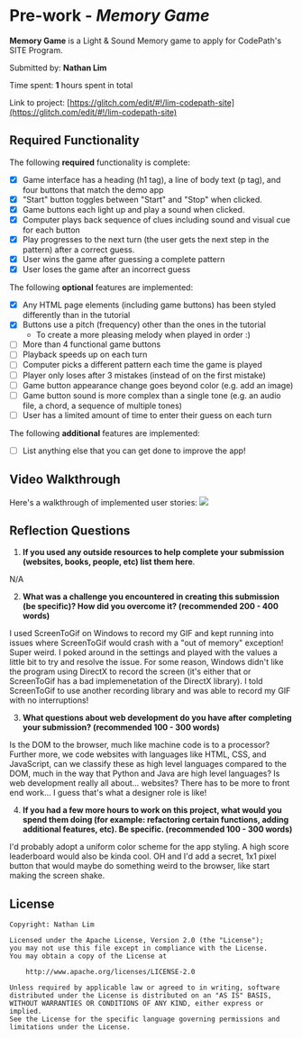 # Pre-work - *Memory Game*

**Memory Game** is a Light & Sound Memory game to apply for CodePath's SITE Program. 

Submitted by: **Nathan Lim**

Time spent: **1** hours spent in total

Link to project: [https://glitch.com/edit/#!/lim-codepath-site](https://glitch.com/edit/#!/lim-codepath-site)

## Required Functionality

The following **required** functionality is complete:

* [X] Game interface has a heading (h1 tag), a line of body text (p tag), and four buttons that match the demo app
* [X] "Start" button toggles between "Start" and "Stop" when clicked. 
* [X] Game buttons each light up and play a sound when clicked. 
* [X] Computer plays back sequence of clues including sound and visual cue for each button
* [X] Play progresses to the next turn (the user gets the next step in the pattern) after a correct guess. 
* [X] User wins the game after guessing a complete pattern
* [X] User loses the game after an incorrect guess

The following **optional** features are implemented:

* [X] Any HTML page elements (including game buttons) has been styled differently than in the tutorial
* [X] Buttons use a pitch (frequency) other than the ones in the tutorial
  * To create a more pleasing melody when played in order :)
* [ ] More than 4 functional game buttons
* [ ] Playback speeds up on each turn
* [ ] Computer picks a different pattern each time the game is played
* [ ] Player only loses after 3 mistakes (instead of on the first mistake)
* [ ] Game button appearance change goes beyond color (e.g. add an image)
* [ ] Game button sound is more complex than a single tone (e.g. an audio file, a chord, a sequence of multiple tones)
* [ ] User has a limited amount of time to enter their guess on each turn

The following **additional** features are implemented:

- [ ] List anything else that you can get done to improve the app!

## Video Walkthrough

Here's a walkthrough of implemented user stories:
![](https://cdn.glitch.com/f770344e-9232-4d71-8c15-3717ef427f15%2Fcodepath.gif?v=1616641587440)


## Reflection Questions
1. **If you used any outside resources to help complete your submission (websites, books, people, etc) list them here**. 

N/A

2. **What was a challenge you encountered in creating this submission (be specific)? How did you overcome it? (recommended 200 - 400 words)**

I used ScreenToGif on Windows to record my GIF and kept running into issues where ScreenToGif would crash with a "out of memory" exception! Super weird.
I poked around in the settings and played with the values a little bit to try and resolve the issue.
For some reason, Windows didn't like the program using DirectX to record the screen (it's either that or ScreenToGif has a bad implemenetation of the DirectX library).
I told ScreenToGif to use another recording library and was able to record my GIF with no interruptions!

3. **What questions about web development do you have after completing your submission? (recommended 100 - 300 words)**

Is the DOM to the browser, much like machine code is to a processor? Further more, we code websites with languages like HTML, CSS, and JavaScript, can we classify these as high level languages compared to the DOM, much in the way that Python and Java are high level languages?
Is web development really all about... websites? There has to be more to front end work... I guess that's what a designer role is like!

4. **If you had a few more hours to work on this project, what would you spend them doing (for example: refactoring certain functions, adding additional features, etc). Be specific. (recommended 100 - 300 words)**

I'd probably adopt a uniform color scheme for the app styling. A high score leaderboard would also be kinda cool. OH and I'd add a secret, 1x1 pixel button that would maybe do something weird to the browser, like start making the screen shake.



## License

    Copyright: Nathan Lim

    Licensed under the Apache License, Version 2.0 (the "License");
    you may not use this file except in compliance with the License.
    You may obtain a copy of the License at

        http://www.apache.org/licenses/LICENSE-2.0

    Unless required by applicable law or agreed to in writing, software
    distributed under the License is distributed on an "AS IS" BASIS,
    WITHOUT WARRANTIES OR CONDITIONS OF ANY KIND, either express or implied.
    See the License for the specific language governing permissions and
    limitations under the License.
